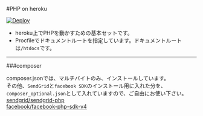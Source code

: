 #PHP on heroku

[![Deploy](https://www.herokucdn.com/deploy/button.png)](https://heroku.com/deploy)

*	heroku上でPHPを動かすための基本セットです。
*	Procfileでドキュメントルートを指定しています。ドキュメントルートは`/htdocs`です。

---

###composer

composer.jsonでは、マルチバイトのみ、インストールしています。  
その他、`SendGrid`と`facebook SDK`のインストール用に入れた分を、`composer_optional.json`として入れていますので、ご自由にお使い下さい。  
[sendgrid/sendgrid-php](https://github.com/sendgrid/sendgrid-php)  
[facebook/facebook-php-sdk-v4](https://github.com/facebook/facebook-php-sdk-v4)